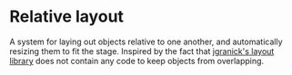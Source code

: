 Relative layout
===============

A system for laying out objects relative to one another, and automatically resizing them to fit the stage. Inspired by the fact that [jgranick's layout library](https://github.com/jgranick/layout) does not contain any code to keep objects from overlapping.
